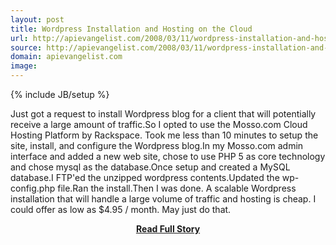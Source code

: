 ```yaml
---
layout: post
title: Wordpress Installation and Hosting on the Cloud
url: http://apievangelist.com/2008/03/11/wordpress-installation-and-hosting-on-the-cloud/
source: http://apievangelist.com/2008/03/11/wordpress-installation-and-hosting-on-the-cloud/
domain: apievangelist.com
image: 
---
```

{% include JB/setup %}<p>Just got a request to install Wordpress blog for a client that will potentially receive a large amount of traffic.So I opted to use the Mosso.com Cloud Hosting Platform by Rackspace.  Took me less than 10 minutes to setup the site, install, and configure the Wordpress blog.In my Mosso.com admin interface and added a new web site, chose to use PHP 5 as core technology and chose mysql as the database.Once setup and created a MySQL database.I FTP'ed the unzipped wordpress contents.Updated the wp-config.php file.Ran the install.Then I was done.  A scalable Wordpress installation that will handle a large volume of traffic and hosting is cheap.  I could offer as low as $4.95 / month. May just do that.</p>
<center><p><a href="http://apievangelist.com/2008/03/11/wordpress-installation-and-hosting-on-the-cloud/" style='padding:25px; font-sze:18px; font-weight: bold;'>Read Full Story</a></p></center>
